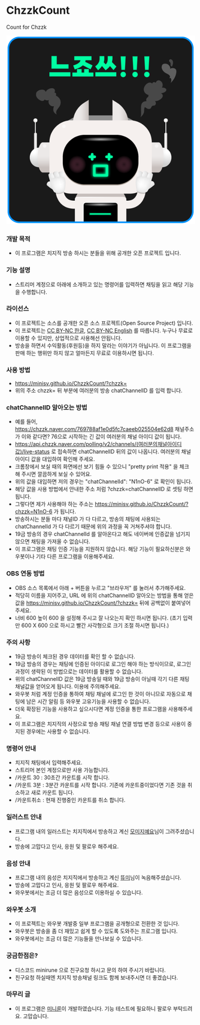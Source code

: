 # ChzzkCount
Count for Chzzk

![end](./images/countEnd.png)

### 개발 목적
- 이 프로그램은 치지직 방송 하시는 분들을 위해 공개한 오픈 프로젝트 입니다.

### 기능 설명
- 스트리머 계정으로 아래에 소개하고 있는 명령어를 입력하면 채팅을 읽고 해당 기능을 수행합니다.

### 라이선스
- 이 프로젝트는 소스를 공개한 오픈 소스 프로젝트(Open Source Project) 입니다.
- 이 프로젝트는 [CC BY-NC 한글](https://creativecommons.org/licenses/by-nc/4.0/deed.ko), [CC BY-NC English](https://creativecommons.org/licenses/by-nc/4.0/) 를 따릅니다. 누구나 무료로 이용할 수 있지만, 상업적으로 사용해선 안됩니다.
- 방송을 하면서 수익활동(후원등)을 하지 말라는 이야기가 아닙니다. 이 프로그램을 판매 하는 행위만 하지 않고 얼마든지 무료로 이용하시면 됩니다.

### 사용 방법
- https://minisv.github.io/ChzzkCount/?chzzk=
- 위의 주소 chzzk= 뒤 부분에 여러분의 방송 chatChannelID 를 입력 합니다.

### chatChannelID 알아오는 방법
- 예를 들어, https://chzzk.naver.com/769788af1e0d5fc7caeeb025504e62d8 채널주소가 이와 같다면? 76으로 시작하는 긴 값이 여러분의 채널 아이디 값이 됩니다.
- https://api.chzzk.naver.com/polling/v2/channels/(여러분의채널아이디값)/live-status 로 접속하면 chatChannelID 뒤의 값이 나옵니다. 여러분의 채널 아이디 값을 대입하여 확인해 주세요.
- 크롬창에서 보실 때의 화면에선 보기 힘들 수 있으니 "pretty print 적용" 을 체크 해 주시면 깔끔하게 보실 수 있어요.
- 위의 값을 대입하면 저의 경우는 "chatChannelId": "N1nO-6" 로 확인이 됩니다.
- 해당 값을 사용 방법에서 안내한 주소 처럼 ?chzzk=chatChannelID 로 셋팅 하면 됩니다.
- 그렇다면 제가 사용해야 하는 주소는 https://minisv.github.io/ChzzkCount/?chzzk=N1nO-6 가 됩니다.
- 방송하시는 분들 마다 채널ID 가 다 다르고, 방송의 채팅에 사용되는 chatChannelId 가 다 다르기 때문에 위의 과정을 꼭 거쳐주셔야 합니다.
- 19금 방송의 경우 chatChannelId 를 알아온다고 해도 네이버에 인증값을 넘기지 않으면 채팅을 가져올 수 없습니다.
- 이 프로그램은 채팅 인증 기능을 지원하지 않습니다. 해당 기능이 필요하신분은 와우봇이나 기타 다른 프로그램을 이용해주세요.

### OBS 연동 방법
- OBS 소스 목록에서 아래 + 버튼을 누르고 "브라우저" 를 눌러서 추가해주세요.
- 적당히 이름을 지어주고, URL 에 위의 chatChannelID 알아오는 방법을 통해 얻은 값을 https://minisv.github.io/ChzzkCount/?chzzk= 뒤에 공백없이 붙여넣어주세요.
- 너비 600 높이 600 을 설정해 주시고 잘 나오는지 확인 하시면 됩니다. (초기 입력만 600 X 600 으로 하시고 빨간 사각형으로 크기 조절 하시면 됩니다.)

### 주의 사항
- 19금 방송이 체크된 경우 데이터를 확인 할 수 없습니다.
- 19금 방송의 경우는 채팅에 인증된 아이디로 로그인 해야 하는 방식이므로, 로그인 과정이 생략된 이 방법으로는 데이터를 활용할 수 없습니다.
- 위의 chatChannelID 값은 19금 방송일 때와 19금 방송이 아닐때 각기 다른 채팅 채널값을 얻어오게 됩니다. 이용에 주의해주세요.
- 와우봇 처럼 계정 인증을 통하여 채팅 채널에 로그인 한 것이 아니므로 자동으로 채팅에 남은 시간 알림 등 와우봇 고유기능을 사용할 수 없습니다.
- 더욱 확장된 기능을 사용하고 싶으시다면 계정 인증을 통한 프로그램을 사용해주세요.
- 이 프로그램은 치지직의 사정으로 방송 채팅 채널 연결 방법 변경 등으로 사용이 중지된 경우에는 사용할 수 없습니다.

### 명령어 안내
- 치지직 채팅에서 입력해주세요.
- 스트리머 본인 계정으로만 사용 가능합니다.
- /카운트 30 : 30초간 카운트를 시작 합니다.
- /카운트 3분 : 3분간 카운트를 시작 합니다. 기존에 카운트중이었다면 기존 것을 취소하고 새로 카운트 됩니다.
- /카운트취소 : 현재 진행중인 카운트를 취소 합니다.

### 일러스트 안내
- 프로그램 내의 일러스트는 치지직에서 방송하고 계신 [모미지예요](https://chzzk.naver.com/5eb126cea465f411843cdc2074ebb301)님이 그려주셨습니다. 
- 방송에 고맙다고 인사, 응원 및 팔로우 해주세요.

### 음성 안내
- 프로그램 내의 음성은 치지직에서 방송하고 계신 [뜌미](https://chzzk.naver.com/016e9a8b19018ef5c83246a0343fe32e)님이 녹음해주셨습니다. 
- 방송에 고맙다고 인사, 응원 및 팔로우 해주세요.
- 와우봇에서는 조금 더 많은 음성으로 이용하실 수 있습니다.

### 와우봇 소개
- 이 프로젝트는 와우봇 개발중 일부 프로그램을 공개형으로 전환한 것 입니다.
- 와우봇은 방송을 좀 더 재밌고 쉽게 할 수 있도록 도와주는 프로그램 입니다.
- 와우봇에서는 조금 더 많은 기능들을 만나보실 수 있습니다.

### 궁금한점은?
- 디스코드 minirune 으로 친구요청 하시고 문의 하여 주시기 바랍니다.
- 친구요청 하실때엔 치지직 방송채널 링크도 함께 보내주시면 더 좋겠습니다.

### 마무리 글
- 이 프로그램은 [미니룬](https://chzzk.naver.com/769788af1e0d5fc7caeeb025504e62d8)이 개발하였습니다. 기능 테스트에 필요하니 팔로우 부탁드려요. 고맙습니다.
